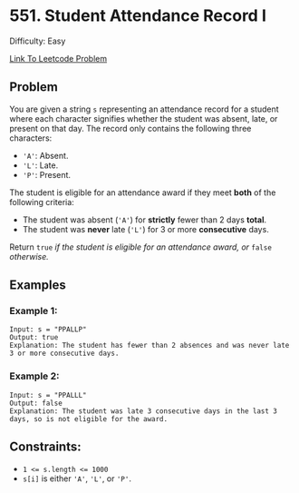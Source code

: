 # 551. Student Attendance Record I
Difficulty: Easy

[Link To Leetcode Problem](https://leetcode.com/problems/student-attendance-record-i/)

## Problem
You are given a string `s` representing an attendance record for a student where each character signifies whether the student was absent, late, or present on that day. The record only contains the following three characters:

- `'A'`: Absent.
- `'L'`: Late.
- `'P'`: Present.

The student is eligible for an attendance award if they meet **both** of the following criteria:

- The student was absent (`'A'`) for **strictly** fewer than 2 days **total**.
- The student was **never** late (`'L'`) for 3 or more **consecutive** days.

Return `true` *if the student is eligible for an attendance award, or* `false` *otherwise.*

## Examples
### Example 1:
```
Input: s = "PPALLP"
Output: true
Explanation: The student has fewer than 2 absences and was never late 3 or more consecutive days.
```
### Example 2:
```
Input: s = "PPALLL"
Output: false
Explanation: The student was late 3 consecutive days in the last 3 days, so is not eligible for the award.
```

## Constraints:
- `1 <= s.length <= 1000`
- `s[i]` is either `'A'`, `'L'`, or `'P'`.